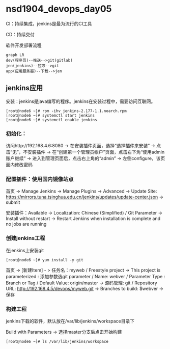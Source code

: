 # nsd1904_devops_day05

CI：持续集成，jenkins是最为流行的CI工具

CD：持续交付

软件开发部署流程

```mermaid
graph LR
dev(程序员)--推送-->git(gitlab)
jen(jenkins)--拉取-->git
app(应用服务器)--下载-->jen
```

## jenkins应用

安装：jenkins是java编写的程序。jenkins在安装过程中，需要访问互联网。

```shell
[root@node6 ~]# rpm -ihv jenkins-2.177-1.1.noarch.rpm 
[root@node6 ~]# systemctl start jenkins
[root@node6 ~]# systemctl enable jenkins
```

### 初始化：

访问http://192.168.4.6:8080 -> 在安装插件页面，选择“选择插件来安装” -> 点击“无”，不安装插件 -> 在“创建第一个管理员帐户”页面，点击右下角“使用admin账户继续” -> 进入到管理页面后，点击右上角的“admin” -> 左侧configure，该页面内修改密码

### 配置插件：使用国内镜像站点

首页 -> Manage Jenkins -> Manage Plugins -> Advanced -> Update Site: https://mirrors.tuna.tsinghua.edu.cn/jenkins/updates/update-center.json -> submit 

安装插件：Available -> Localization: Chinese (Simplified) / Git Parameter -> Install without restart -> Restart Jenkins when installation is complete and no jobs are running



### 创建jenkins工程

在jenkins上安装git

```shell
[root@node6 ~]# yum install -y git
```

首页 -> [新建Item] - > 任务名：myweb / Freestyle project -> This project is parameterized : 添加参数选git parameter / Name: webver / Parameter Type : Branch or Tag / Default Value: origin/master -> 源码管理: git / Repository URL: http://192.168.4.5/devops/myweb.git -> Branches to build: $webver -> 保存

### 构建工程

jenkins下载的软件，默认放在/var/lib/jenkins/workspace目录下

Build with Parameters -> 选择master分支后点击开始构建

```shell
[root@node6 ~]# ls /var/lib/jenkins/workspace
```




















